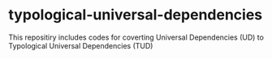 # typological-universal-dependencies

This repositiry includes codes for coverting Universal Dependencies (UD) to Typological Universal Dependencies (TUD) 